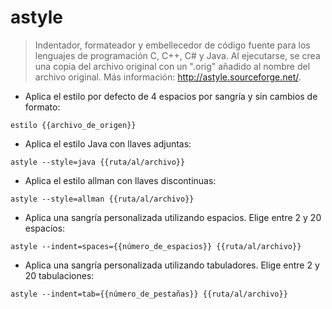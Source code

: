 # astyle

> Indentador, formateador y embellecedor de código fuente para los lenguajes de programación C, C++, C# y Java.
> Al ejecutarse, se crea una copia del archivo original con un ".orig" añadido al nombre del archivo original.
> Más información: <http://astyle.sourceforge.net/>.

- Aplica el estilo por defecto de 4 espacios por sangría y sin cambios de formato:

`estilo {{archivo_de_origen}}`

- Aplica el estilo Java con llaves adjuntas:

`astyle --style=java {{ruta/al/archivo}}`

- Aplica el estilo allman con llaves discontinuas:

`astyle --style=allman {{ruta/al/archivo}}`

- Aplica una sangría personalizada utilizando espacios. Elige entre 2 y 20 espacios:

`astyle --indent=spaces={{número_de_espacios}} {{ruta/al/archivo}}`

- Aplica una sangría personalizada utilizando tabuladores. Elige entre 2 y 20 tabulaciones:

`astyle --indent=tab={{número_de_pestañas}} {{ruta/al/archivo}}`
